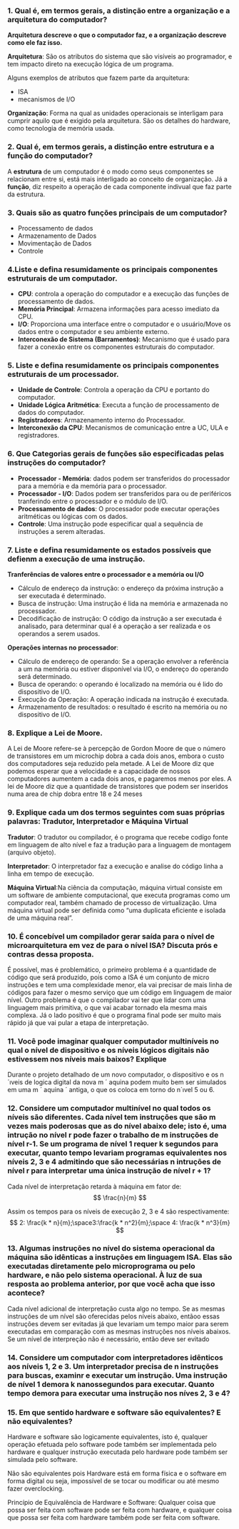 ### 1. Qual é, em termos gerais, a distinção entre a organização e a arquitetura do computador?

**Arquitetura descreve o que o computador faz, e a organização descreve como ele faz isso.**

**Arquitetura**: São os atributos do sistema que são visíveis ao programador, e tem impacto direto na execução lógica de um programa.

Alguns exemplos de atributos que fazem parte da arquitetura:
- ISA
- mecanismos de I/O

**Organização**: Forma na qual as unidades operacionais se interligam para cumprir aquilo que é exigido pela arquitetura. São os detalhes do hardware, como tecnologia de memória usada.


### 2. Qual é, em termos gerais, a distinção entre estrutura e a função do computador?

A **estrutura** de um computador é o modo como seus componentes se relacionam entre si, está mais interligado ao conceito de organização. Já a **função**, diz respeito a operação de cada componente indivual que faz parte da estrutura.

### 3. Quais são as quatro funções principais de um computador?
- Processamento de dados
- Armazenamento de Dados
- Movimentação de Dados
- Controle

### 4.Liste e defina resumidamente os principais componentes estruturais de um computador.

- **CPU**: controla a operação do computador e a execução das funções de processamento de dados.
- **Memória Principal**: Armazena informações para acesso imediato da CPU.
- **I/O**: Proporciona uma interface entre o computador e o usuário/Move os dados entre o computador e seu ambiente externo.
- **Interconexão de Sistema (Barramentos)**: Mecanismo que é usado para fazer a conexão entre os componentes estruturais do computador.

### 5. Liste e defina resumidamente os principais componentes estruturais de um processador.

- **Unidade de Controle**: Controla a operação da CPU e portanto do computador.
- **Unidade Lógica Aritmética**: Executa a função de processamento de dados do computador.
- **Registradores**: Armazenamento interno do Processador.
- **Interconexão da CPU**: Mecanismos de comunicação entre a UC, ULA e registradores.

### 6. Que Categorias gerais de funções são especificadas pelas instruções do computador?

- **Processador - Memória**: dados podem ser transferidos do processador para a memória e da memória para o processador.
- **Processador - I/O**: Dados podem ser transferidos para ou de periféricos tranferindo entre o processador e o módulo de I/O.
- **Processamento de dados**: O processador pode executar operações aritméticas ou lógicas com os dados.
- **Controle**: Uma instrução pode especificar qual a sequência de instruções a serem alteradas.

### 7. Liste e defina resumidamente os estados possíveis que defienm a execução de uma instrução.
**Tranferências de valores entre o processador e a memória ou I/O**
- Cálculo de endereço da instrução: o endereço da próxima instrução a ser executada é determinado.
- Busca de instrução: Uma instrução é lida na memória e armazenada no processador.
- Decodificação de instrução: O código da instrução a ser executada é analisado, para determinar qual é a operação a ser realizada e os operandos a serem usados.

**Operações internas no processador**:
- Cálculo de endereço de operando: Se a operação envolver a referência a um  na memória ou estiver disponível via I/O, o endereço do operando será determinado.
- Busca de operando: o operando é localizado na memória ou é lido do dispositivo de I/O.
- Execução da Operação: A operação indicada na instrução é executada.
- Armazenamento de resultados: o resultado é escrito na memória ou no dispositivo de I/O.

### 8. Explique a Lei de Moore.
A Lei de Moore refere-se à percepção de Gordon Moore de que o número de transistores em um microchip dobra a cada dois anos, embora o custo dos computadores seja reduzido pela metade. A Lei de Moore diz que podemos esperar que a velocidade e a capacidade de nossos computadores aumentem a cada dois anos, e pagaremos menos por eles. A lei de Moore diz que a quantidade de transistores que podem ser inseridos numa area de chip dobra entre 18 e 24 meses

### 9. Explique cada um dos termos seguintes com suas próprias palavras: Tradutor, Interpretador e Máquina Virtual

**Tradutor**: O tradutor ou compilador, é o programa que recebe codígo fonte em linguagem de alto nível e faz a tradução para a linguagem de montagem (arquivo objeto).

**Interpretador**: O interpretador faz a execução e analise do código linha a linha em tempo de execução.

**Máquina Virtual**:Na ciência da computação, máquina virtual consiste em um software de ambiente computacional, que executa programas como um computador real, também chamado de processo de virtualização. Uma máquina virtual pode ser definida como “uma duplicata eficiente e isolada de uma máquina real”.

### 10. É concebível um compilador gerar saída para o nível de microarquitetura em vez de para o nível ISA? Discuta prós e contras dessa proposta.
É possível, mas é problemático, o primeiro problema é a quantidade de código que será produzido, pois como a ISA é um conjunto de micro instruções e tem uma complexidade menor, ela vai precisar de mais linha de códigos para fazer o mesmo serviço que um código em linguagem de maior nível. Outro problema é que o compilador vai ter que lidar com uma linguagem mais primitiva, o que vai acabar tornado ela mesma mais complexa. Já o lado positivo é que o programa final pode ser muito mais rápido já que vai pular a etapa de interpretação.

### 11. Você pode imaginar qualquer computador multiníveis no qual o nível de dispositivo e os níveis lógicos digitais não estivessem nos níveis mais baixos? Explique

Durante o projeto detalhado de um novo computador, o dispositivo e os n´ıveis
de logica digital da nova m ´ aquina podem muito bem ser simulados em uma m ´ aquina ´
antiga, o que os coloca em torno do n´ıvel 5 ou 6.


### 12. Considere um computador multinível no qual todos os níveis são diferentes. Cada nível tem instruções que são m vezes mais poderosas que as do nível abaixo dele; isto é, uma intrução no nível r pode fazer o trabalho de m instruções de nível r-1. Se um programa de nível 1 requer k segundos para executar, quanto tempo levariam programas equivalentes nos níveis 2, 3 e 4 admitindo que são necessárias n intruções de nível r para interpretar uma única instrução de nível r + 1?
Cada nível de interpretação retarda à máquina em fator de:
$$
\frac{n}{m}
$$

Assim os tempos para os níveis de execução 2, 3 e 4 são respectivamente:
$$
2: \frac{k * n}{m};\space3:\frac{k * n^2}{m};\space 4: \frac{k * n^3}{m}
$$

### 13. Algumas instruções no nível do sistema operacional da máquina são idênticas a instruções em linguagem ISA. Elas são executadas diretamente pelo microprograma ou pelo hardware, e não pelo sistema operacional. À luz de sua resposta ao problema anterior, por que você acha que isso acontece?
Cada nível adicional de interpretação custa algo no tempo. Se as mesmas instruções de um nível são oferecidas pelos níveis abaixo, entãoo essas instruções devem ser evitadas já que levariam um tempo maior para serem executadas em comparação com as mesmas instruções nos níveis abaixos. Se um nível de interpreção não é necessário, então deve ser evitado

### 14. Considere um computador com interpretadores idênticos aos níveis 1, 2 e 3. Um interpretador precisa de n instruções para buscas, examinr e executar um instrução. Uma instrução de nível 1 demora k nanossegundos para executar. Quanto tempo demora para executar uma instrução nos níves 2, 3 e 4?

### 15. Em que sentido hardware e software são equivalentes? E não equivalentes?

Hardware e software são logicamente equivalentes, isto é, qualquer operação efetuada pelo software pode também ser implementada pelo hardware e qualquer instrução executada pelo hardware pode também ser simulada pelo software.

Não são equivalentes pois Hardware está em forma física e o software em forma digital ou seja, impossível de se tocar ou modificar ou até mesmo fazer overclocking.

Princípio de Equivalência de Hardware e Software: Qualquer coisa que 
possa ser feita com software pode ser feita com hardware, e qualquer coisa 
que possa ser feita com hardware também pode ser feita com software.